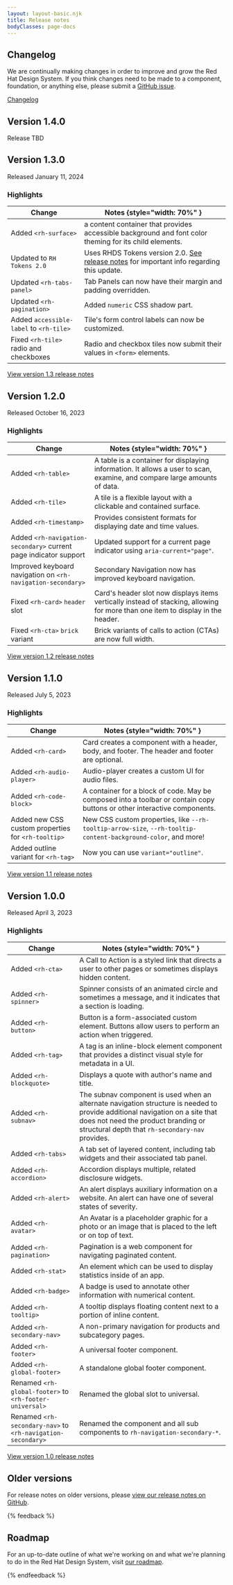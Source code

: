 ```yaml
---
layout: layout-basic.njk
title: Release notes
bodyClasses: page-docs
---
```


## Changelog

We are continually making changes in order to improve and grow the Red Hat Design System. If you think changes need to be made to a component, foundation, or anything else, please submit a [GitHub issue](https://github.com/RedHat-UX/red-hat-design-system/issues).

<nav class="releases-links">
  <rh-block id="changelog-block">
    <a href="https://github.com/RedHat-UX/red-hat-design-system/releases">
      Changelog
    </a>
  </rh-block>
</nav>

<section class="release-versions">
<section class="section release-version">

## Version 1.4.0
Release TBD

## Version 1.3.0
Released January 11, 2024

### Highlights

| Change                         | Notes {style="width: 70%" } |
| ------------------------------ | --------------------------------- |
| Added `<rh-surface>`           | a content container that provides accessible background and font color theming for its child elements. |
| Updated to `RH Tokens 2.0`     | Uses RHDS Tokens version 2.0. [See release notes](https://github.com/RedHat-UX/red-hat-design-system/releases/tag/v1.3.0) for important info regarding this update. |
| Updated `<rh-tabs-panel>`      | Tab Panels can now have their margin and padding overridden. |
| Updated `<rh-pagination>`      | Added `numeric` CSS shadow part. |
| Added `accessible-label` to `<rh-tile>` | Tile's form control labels can now be customized. |
| Fixed `<rh-tile>` radio and checkboxes | Radio and checkbox tiles now submit their values in `<form>` elements. |

<rh-cta><a href="https://github.com/RedHat-UX/red-hat-design-system/releases/tag/v1.3.0">View version 1.3 release notes</a></rh-cta>

</section>
<section class="section release-version">

## Version 1.2.0
Released October 16, 2023

### Highlights

| Change                         | Notes {style="width: 70%" } |
| ------------------------------ | --------------------------------- |
| Added `<rh-table>`             | A table is a container for displaying information. It allows a user to scan, examine, and compare large amounts of data. |
| Added `<rh-tile>`              | A tile is a flexible layout with a clickable and contained surface. |
| Added `<rh-timestamp>`         | Provides consistent formats for displaying date and time values. |
| Added `<rh-navigation-secondary>` current page indicator support | Updated support for a current page indicator using `aria-current="page"`. |
| Improved keyboard navigation on `<rh-navigation-secondary>` | Secondary Navigation now has improved keyboard navigation. |
| Fixed `<rh-card>` `header` slot | Card's header slot now displays items vertically instead of stacking, allowing for more than one item to display in the header. |
| Fixed `<rh-cta>` `brick` variant | Brick variants of calls to action (CTAs) are now full width. |


<rh-cta><a href="https://github.com/RedHat-UX/red-hat-design-system/releases/tag/v1.2.0">View version 1.2 release notes</a></rh-cta>

</section>
<section class="section release-version">

## Version 1.1.0
Released July 5, 2023

### Highlights

| Change                         | Notes {style="width: 70%" } |
| ------------------------------ | --------------------------------- |
| Added `<rh-card>`              | Card creates a component with a header, body, and footer. The header and footer are optional. |
| Added `<rh-audio-player>`      | Audio-player creates a custom UI for audio files. |
| Added `<rh-code-block>`        | A container for a block of code. May be composed into a toolbar or contain copy buttons or other interactive components. |
| Added new CSS custom properties for `<rh-tooltip>` | New CSS custom properties, like `--rh-tooltip-arrow-size`, `--rh-tooltip-content-background-color`, and more! |
| Added outline variant for `<rh-tag>` | Now you can use `variant="outline"`. |


<rh-cta><a href="https://github.com/RedHat-UX/red-hat-design-system/releases/tag/v1.1.0">View version 1.1 release notes</a></rh-cta>

</section>
<section class="section release-version">

## Version 1.0.0
Released April 3, 2023

### Highlights

| Change                         | Notes {style="width: 70%" } |
| ------------------------------ | --------------------------------- |
| Added `<rh-cta>`      | A Call to Action is a styled link that directs a user to other pages or sometimes displays hidden content. |
| Added `<rh-spinner>`      | Spinner consists of an animated circle and sometimes a message, and it indicates that a section is loading. |
| Added `<rh-button>`      | Button is a form-associated custom element. Buttons allow users to perform an action when triggered. |
| Added `<rh-tag>`      | A tag is an inline-block element component that provides a distinct visual style for metadata in a UI. |
| Added `<rh-blockquote>`      | Displays a quote with author's name and title. |
| Added `<rh-subnav>`      | The subnav component is used when an alternate navigation structure is needed to provide additional navigation on a site that does not need the product branding or structural depth that `rh-secondary-nav` provides. |
| Added `<rh-tabs>`      | A tab set of layered content, including tab widgets and their associated tab panel. |
| Added `<rh-accordion>`      | Accordion displays multiple, related disclosure widgets. |
| Added `<rh-alert>`      | An alert displays auxiliary information on a website. An alert can have one of several states of severity. |
| Added `<rh-avatar>`      | An Avatar is a placeholder graphic for a photo or an image that is placed to the left or on top of text. |
| Added `<rh-pagination>`      | Pagination is a web component for navigating paginated content. |
| Added `<rh-stat>`      | An element which can be used to display statistics inside of an app. |
| Added `<rh-badge>`      | A badge is used to annotate other information with numerical content. |
| Added `<rh-tooltip>`      | A tooltip displays floating content next to a portion of inline content. |
| Added `<rh-secondary-nav>` | A non-primary navigation for products and subcategory pages. |
| Added `<rh-footer>`      | A universal footer component. |
| Added `<rh-global-footer>` | A standalone global footer component. |
| Renamed `<rh-global-footer>` to `<rh-footer-universal>` | Renamed the global slot to universal. |
| Renamed `<rh-secondary-nav>` to `<rh-navigation-secondary>` | Renamed the component and all sub components to `rh-navigation-secondary-*`. |



<rh-cta><a href="https://github.com/RedHat-UX/red-hat-design-system/releases/tag/v1.0.0">View version 1.0 release notes</a></rh-cta>

</section>
</section>

<section class="section release-version">

## Older versions

For release notes on older versions, please [view our release notes on GitHub](https://github.com/RedHat-UX/red-hat-design-system/releases).

</section>

{% feedback %}
  <h2>Roadmap</h2>
  <p>For an up-to-date outline of what we're working on and what we're planning to do in the Red Hat Design System, visit <a href="/about/roadmap">our roadmap</a>.</p>
{% endfeedback %}
